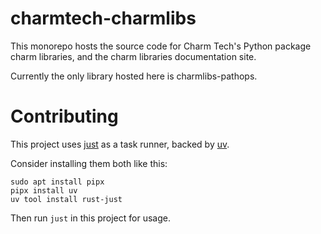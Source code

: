 # charmtech-charmlibs

This monorepo hosts the source code for Charm Tech's Python package charm libraries, and the charm libraries documentation site. <!--- TODO: docs site link --->

Currently the only library hosted here is charmlibs-pathops. <!--- TODO: PyPI link --->

# Contributing

This project uses [just](https://github.com/casey/just) as a task runner, backed by [uv](https://github.com/astral-sh/uv).

Consider installing them both like this:

```
sudo apt install pipx
pipx install uv
uv tool install rust-just
```

Then run `just` in this project for usage.
